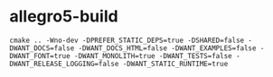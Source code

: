 # allegro5-build

`cmake .. -Wno-dev -DPREFER_STATIC_DEPS=true -DSHARED=false -DWANT_DOCS=false -DWANT_DOCS_HTML=false -DWANT_EXAMPLES=false -DWANT_FONT=true -DWANT_MONOLITH=true -DWANT_TESTS=false -DWANT_RELEASE_LOGGING=false -DWANT_STATIC_RUNTIME=true`
